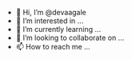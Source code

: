 - 👋 Hi, I’m @devaagale
- 👀 I’m interested in ...
- 🌱 I’m currently learning ...
- 💞️ I’m looking to collaborate on ...
- 📫 How to reach me ...

<!---
devaagale/devaagale is a ✨ special ✨ repository because its `README.md` (this file) appears on your GitHub profile.
You can click the Preview link to take a look at your changes.
--->
